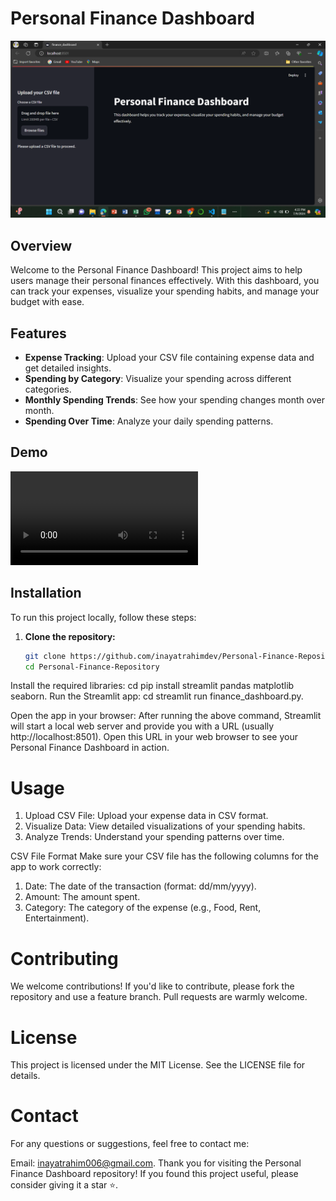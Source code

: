 # Personal Finance Dashboard

![Personal Finance Dashboard](images/finance_dashboard.png)

## Overview

Welcome to the Personal Finance Dashboard! This project aims to help users manage their personal finances effectively. With this dashboard, you can track your expenses, visualize your spending habits, and manage your budget with ease.

## Features

- **Expense Tracking**: Upload your CSV file containing expense data and get detailed insights.
- **Spending by Category**: Visualize your spending across different categories.
- **Monthly Spending Trends**: See how your spending changes month over month.
- **Spending Over Time**: Analyze your daily spending patterns.

## Demo

![Demo Video](dashboard.mp4)

## Installation

To run this project locally, follow these steps:

1. **Clone the repository:**
   ```bash
   git clone https://github.com/inayatrahimdev/Personal-Finance-Repository.git
   cd Personal-Finance-Repository
Install the required libraries:
   cd pip install streamlit pandas matplotlib seaborn.
Run the Streamlit app:
   cd streamlit run finance_dashboard.py.

Open the app in your browser:
After running the above command, Streamlit will start a local web server and provide you with a URL (usually http://localhost:8501). Open this URL in your web browser to see your Personal Finance Dashboard in action.

# Usage
1. Upload CSV File: Upload your expense data in CSV format.
2. Visualize Data: View detailed visualizations of your spending habits.
3. Analyze Trends: Understand your spending patterns over time.
   
CSV File Format
Make sure your CSV file has the following columns for the app to work correctly:

1. Date: The date of the transaction (format: dd/mm/yyyy).
2. Amount: The amount spent.
3. Category: The category of the expense (e.g., Food, Rent, Entertainment).

# Contributing
We welcome contributions! If you'd like to contribute, please fork the repository and use a feature branch. Pull requests are warmly welcome.

# License
This project is licensed under the MIT License. See the LICENSE file for details.

# Contact
For any questions or suggestions, feel free to contact me:

Email: inayatrahim006@gmail.com.
Thank you for visiting the Personal Finance Dashboard repository! If you found this project useful, please consider giving it a star ⭐️.
